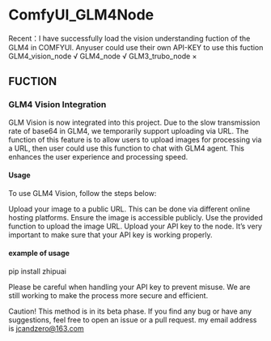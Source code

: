 # ComfyUI_GLM4Node
Recent：I have successfully load the vision understanding fuction of the GLM4 in COMFYUI. Anyuser could use their own API-KEY to use this fuction
GLM4_vision_node √
GLM4_node        √
GLM3_trubo_node  ×

## FUCTION
### GLM4 Vision Integration
GLM Vision is now integrated into this project. Due to the slow transmission rate of base64 in GLM4, we temporarily support uploading via URL.
The function of this feature is to allow users to upload images for processing via a URL, then user could use this function to chat with GLM4 agent. This enhances the user experience and processing speed.

#### Usage
To use GLM4 Vision, follow the steps below:

Upload your image to a public URL. This can be done via different online hosting platforms. Ensure the image is accessible publicly.
Use the provided function to upload the image URL.
Upload your API key to the node. It’s very important to make sure that your API key is working properly.

#### example of usage

pip install zhipuai

Please be careful when handling your API key to prevent misuse. We are still working to make the process more secure and efficient.

Caution!
This method is in its beta phase. If you find any bug or have any suggestions, feel free to open an issue or a pull request.
my email address is jcandzero@163.com 
